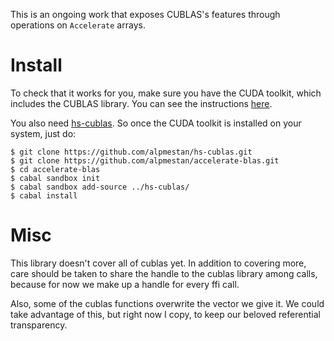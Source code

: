 This is an ongoing work that exposes CUBLAS's features through operations on `Accelerate` arrays.

Install
=======

To check that it works for you, make sure you have the CUDA toolkit, which includes the CUBLAS library. You can see the instructions [here](http://hackage.haskell.org/package/accelerate-cuda).

You also need [hs-cublas](http://github.com/alpmestan/hs-cublas). So once the CUDA toolkit is installed on your system, just do:

``` shell
$ git clone https://github.com/alpmestan/hs-cublas.git
$ git clone https://github.com/alpmestan/accelerate-blas.git
$ cd accelerate-blas
$ cabal sandbox init
$ cabal sandbox add-source ../hs-cublas/
$ cabal install
```

Misc
====

This library doesn't cover all of cublas yet. In addition to covering more, care should be taken to share the handle to the cublas library among calls, because for now we make up a handle for every ffi call.

Also, some of the cublas functions overwrite the vector we give it. We could take advantage of this, but right now I copy, to keep our beloved referential transparency.